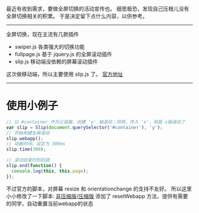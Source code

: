最近有收到需求，要做全屏切换的活动宣传也。
细思极恐，发现自己压根儿没有全屏切换相关的积累。
于是决定留下点什么内容，以供参考。

-------------------------

全屏切换，现在主流有几款插件
  * swiper.js 各类强大的切换功能
  * fullpage.js 基于 jquery.js 的全屏滚动插件
  * slip.js 移动端没依赖的屏幕滚动插件

这次做移动端，所以主要使用 slip.js 了。
[官方地址](https://github.com/binnng/slip.js)

-------------------------

# 使用小例子

``` javascript
// 以 #container 作为父容器，创建 'y' 轴滚动；同样，传入 'x'，则是 x轴滚动了
var slip = Slip(document.querySelector('#container'), 'y');
// 开始构建全屏滚动
slip.webapp();
// 动画时间，设定为 300ms
slip.time(300);

// 滚动结束时的回调
slip.end(function() {
  console.log(this, this.page);
});
```

不过官方的脚本，对屏幕 resize 和 orientationchange 的支持不友好。
所以这里小小修改了一下脚本: [非压缩版](/demo/slip.js)/[压缩版](/demo/slip-min.js)
添加了 resetWebapp 方法，提供有需要的同学，自动重置当前webapp的状态
